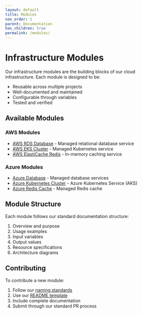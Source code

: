 ```yaml
---
layout: default
title: Modules
nav_order: 1
parent: Documentation
has_children: true
permalink: /modules/
---
```


# Infrastructure Modules

Our infrastructure modules are the building blocks of our cloud infrastructure. Each module is designed to be:
- Reusable across multiple projects
- Well-documented and maintained
- Configurable through variables
- Tested and verified

## Available Modules

### AWS Modules
- [AWS RDS Database](/modules/aws/rds-database/) - Managed relational database service
- [AWS EKS Cluster](/modules/aws/eks-cluster/) - Managed Kubernetes service
- [AWS ElastiCache Redis](/modules/aws/elasticache-redis/) - In-memory caching service

### Azure Modules
- [Azure Database](/modules/azure/database/) - Managed database services
- [Azure Kubernetes Cluster](/modules/azure/kubernetes-cluster/) - Azure Kubernetes Service (AKS)
- [Azure Redis Cache](/modules/azure/redis-cache/) - Managed Redis cache

## Module Structure

Each module follows our standard documentation structure:
1. Overview and purpose
2. Usage examples
3. Input variables
4. Output values
5. Resource specifications
6. Architecture diagrams

## Contributing

To contribute a new module:
1. Follow our [naming standards](/getting-started/important-concepts/4naming-standards/)
2. Use our [README template](/getting-started/important-concepts/3readme-guide/)
3. Include complete documentation
4. Submit through our standard PR process